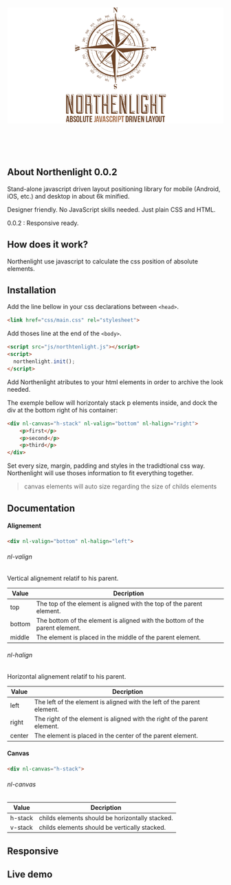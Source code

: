 ![Alt text](/logo.png?raw=true "Northenlight")
<br />
<br />
<br />
<br />
<br />
## About Northenlight 0.0.2
Stand-alone javascript driven layout positioning library for mobile (Android, iOS, etc.) and desktop in about 6k minified.

Designer friendly. No JavaScript skills needed. Just plain CSS and HTML.

0.0.2 : Responsive ready.

## How does it work?
Northenlight use javascript to calculate the css position of absolute elements.

## Installation

Add the line bellow in your css declarations between `<head>`.
```html
<link href="css/main.css" rel="stylesheet">
```

Add thoses line at the end of the `<body>`.
```html
<script src="js/northtenlight.js"></script>
<script>
  northenlight.init();
</script>
```

Add Northenlight atributes to your html elements in order to archive the look needed.

The exemple bellow will horizontaly stack p elements inside, and dock the div at the bottom right of his container:
```html
<div nl-canvas="h-stack" nl-valign="bottom" nl-halign="right">
    <p>first</p>
    <p>second</p>
    <p>third</p>
</div>
```

Set every size, margin, padding and styles in the tradidtional css way. Northenlight will use thoses information to fit everything together.

> canvas elements will auto size regarding the size of childs elements


## Documentation
#### Alignement
```html
<div nl-valign="bottom" nl-halign="left">
```
###### nl-valign
Vertical alignement relatif to his parent.

| Value   | Decription                                                                  |
|---------|-----------------------------------------------------------------------------|
| top     | The top of the element is aligned with the top of the parent element.       |
| bottom  | The bottom of the element is aligned with the bottom of the parent element. |
| middle  | The element is placed in the middle of the parent element.                  |

###### nl-halign
Horizontal alignement relatif to his parent.

| Value   | Decription                                                                 |
|---------|----------------------------------------------------------------------------|
| left    |  The left of the element is aligned with the left of the parent element.   |
| right   |  The right of the element is aligned with the right of the parent element. |
| center  |  The element is placed in the center of the parent element.                |

#### Canvas
```html
<div nl-canvas="h-stack">
```
###### nl-canvas
| Value   | Decription                                       |
|---------|--------------------------------------------------|
| h-stack | childs elements should be horizontally stacked.  |
| v-stack | childs elements should be vertically stacked.    |


## Responsive


## Live demo
